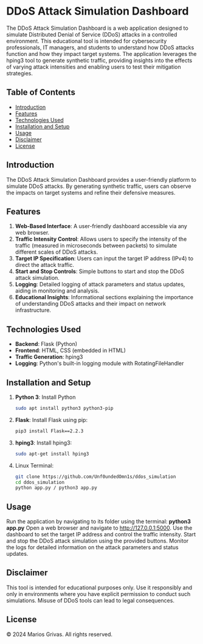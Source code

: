 # DDoS Attack Simulation Dashboard

The DDoS Attack Simulation Dashboard is a web application designed to simulate Distributed Denial of Service (DDoS) attacks in a controlled environment. This educational tool is intended for cybersecurity professionals, IT managers, and students to understand how DDoS attacks function and how they impact target systems. The application leverages the hping3 tool to generate synthetic traffic, providing insights into the effects of varying attack intensities and enabling users to test their mitigation strategies.

## Table of Contents
- [Introduction](#introduction)
- [Features](#features)
- [Technologies Used](#technologies-used)
- [Installation and Setup](#installation-and-setup)
- [Usage](#usage)
- [Disclaimer](#disclaimer)
- [License](#license)

## Introduction

The DDoS Attack Simulation Dashboard provides a user-friendly platform to simulate DDoS attacks. By generating synthetic traffic, users can observe the impacts on target systems and refine their defensive measures.

## Features

1. **Web-Based Interface**: A user-friendly dashboard accessible via any web browser.
2. **Traffic Intensity Control**: Allows users to specify the intensity of the traffic (measured in microseconds between packets) to simulate different scales of DDoS attacks.
3. **Target IP Specification**: Users can input the target IP address (IPv4) to direct the attack traffic.
4. **Start and Stop Controls**: Simple buttons to start and stop the DDoS attack simulation.
5. **Logging**: Detailed logging of attack parameters and status updates, aiding in monitoring and analysis.
6. **Educational Insights**: Informational sections explaining the importance of understanding DDoS attacks and their impact on network infrastructure.

## Technologies Used

- **Backend**: Flask (Python)
- **Frontend**: HTML, CSS (embedded in HTML)
- **Traffic Generation**: hping3
- **Logging**: Python's built-in logging module with RotatingFileHandler

## Installation and Setup

1. **Python 3**: Install Python 
    ```bash
   sudo apt install python3 python3-pip
2. **Flask**: Install Flask using pip:
   ```bash
   pip3 install Flask==2.2.3
3. **hping3**: Install hping3:
    ```bash
   sudo apt-get install hping3
4. Linux Terminal:
   ```bash
   git clone https://github.com/Unf0undedOmn1s/ddos_simulation
   cd ddos_simulation
   python app.py / python3 app.py

## Usage
Run the application by navigating to its folder using the terminal: **python3 app.py**
    Open a web browser and navigate to http://127.0.0.1:5000.
    Use the dashboard to set the target IP address and control the traffic intensity.
    Start and stop the DDoS attack simulation using the provided buttons.
    Monitor the logs for detailed information on the attack parameters and status updates.

## Disclaimer

This tool is intended for educational purposes only. Use it responsibly and only in environments where you have explicit permission to conduct such simulations. Misuse of DDoS tools can lead to legal consequences.

## License
© 2024 Marios Grivas. All rights reserved.

